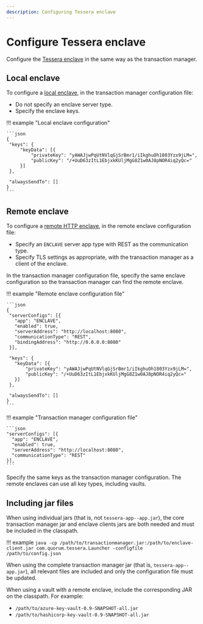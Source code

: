 ```yaml
---
description: Configuring Tessera enclave
---
```


# Configure Tessera enclave

Configure the [Tessera enclave](../../Concepts/Enclave.md) in the same way as the transaction manager.

## Local enclave

To configure a [local enclave](../../Concepts/Enclave-types.md#local), in the transaction manager
configuration file:
 
* Do not specify an enclave server type.
* Specify the enclave keys.

!!! example "Local enclave configuration"

    ```json
    {
     "keys": {
         "keyData": [{
             "privateKey": "yAWAJjwPqUtNVlqGjSrBmr1/iIkghuOh1803Yzx9jLM=",
             "publicKey": "/+UuD63zItL1EbjxkKUljMgG8Z1w0AJ8pNOR4iq2yQc="
         }]
     },

     "alwaysSendTo": []
    }
    ```

## Remote enclave

To configure a [remote HTTP enclave](../../Concepts/Enclave-types.md#http-enclave), in the remote enclave
configuration file:

* Specify an `ENCLAVE` server app type with REST as the communication type.
* Specify TLS settings as appropriate, with the transaction manager as a client of the enclave.

In the transaction manager configuration file, specify the same enclave configuration so the transaction
manager can find the remote enclave.

!!! example "Remote enclave configuration file"
    
    ```json
    {
     "serverConfigs": [{
       "app": "ENCLAVE",
       "enabled": true,
       "serverAddress": "http://localhost:8080",
       "communicationType": "REST",
       "bindingAddress": "http://0.0.0.0:8080"
     }],

     "keys": {
       "keyData": [{
           "privateKey": "yAWAJjwPqUtNVlqGjSrBmr1/iIkghuOh1803Yzx9jLM=",
           "publicKey": "/+UuD63zItL1EbjxkKUljMgG8Z1w0AJ8pNOR4iq2yQc="
       }]
     },

     "alwaysSendTo": []
    }
    ```

!!! example "Transaction manager configuration file"

    ```json
    "serverConfigs": [{
      "app": "ENCLAVE",
      "enabled": true,
      "serverAddress": "http://localhost:8080",
      "communicationType": "REST"
    }],
    ```

Specify the same keys as the transaction manager configuration. The remote enclaves can use all key types, including
vaults.

## Including jar files

When using individual jars (that is, not `tessera-app--app.jar`), the core transaction manager
jar and enclave clients jars are both needed and must be included in the classpath.

!!! example
    ```
    java -cp /path/to/transactionmanager.jar:/path/to/enclave-client.jar com.quorum.tessera.Launcher -configfile /path/to/config.json
    ```

When using the complete transaction manager jar (that is, `tessera-app--app.jar`), all relevant files
are included and only the configuration file must be updated.

When using a vault with a remote enclave, include the corresponding JAR on the classpath. For example:

* `/path/to/azure-key-vault-0.9-SNAPSHOT-all.jar`
* `/path/to/hashicorp-key-vault-0.9-SNAPSHOT-all.jar`
